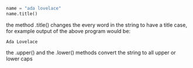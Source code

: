 ```python
name = "ada lovelace"
name.title()
```
the method .title() changes the every word in the string to have a title case, for example output of the above program would be:

```
Ada Lovelace
```
the 
.upper() and the .lower() methods convert the string to all upper or lower caps